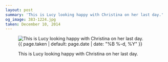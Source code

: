 ```yaml
---
layout: post
summary: 'This is Lucy looking happy with Christina on her last day.'
og_image: 383-1224.jpg
taken: December 10, 2014
---
```


<figure class="post">
<img alt="This is Lucy looking happy with Christina on her last day." sizes="(min-width: 700px) 50vw, calc(100vw - 2rem)" src="{{ site.assets_url }}/383-612.jpg" srcset="{{ site.assets_url }}/383-1224.jpg 1224w, {{ site.assets_url }}/383-918.jpg 918w, {{ site.assets_url }}/383-612.jpg 612w, {{ site.assets_url }}/383-306.jpg 306w"/>
<figcaption>
<time>{{ page.taken | default: page.date | date: "%B %-d, %Y" }}</time>
<p>This is Lucy looking happy with Christina on her last day.</p>
</figcaption>
</figure>
